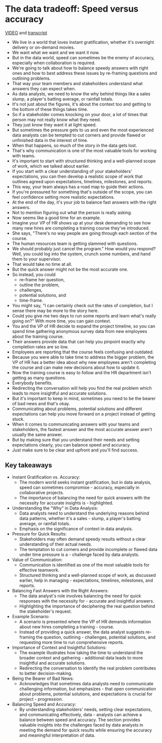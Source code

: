 # The data tradeoff: Speed versus accuracy

[VIDEO](./resources/6_VIDEO_Data-tradeoff_Speed-versus-accuracy.txt) and [transcript](./resources/6_VIDEO_Data-tradeoff_Speed-versus-accuracy.mp4)

- We live in a world that loves instant gratification, whether it's overnight delivery or on-demand movies.
- We want what we want and we want it now.
- But in the data world, speed can sometimes be the enemy of accuracy, especially when collaboration is required.
- We're going to talk about how to balance speedy answers with right ones and how to best address these issues by re-framing questions and outlining problems.
- That way your team members and stakeholders understand what answers they can expect when.
- As data analysts, we need to know the why behind things like a sales slump, a player's batting average, or rainfall totals.
- It's not just about the figures, it's about the context too and getting to the bottom of these things takes time.
- So if a stakeholder comes knocking on your door, a lot of times that person may not really know what they need.
- They just know they want it at light speed.
- But sometimes the pressure gets to us and even the most experienced data analysts can be tempted to cut corners and provide flawed or unfinished data in the interest of time.
- When that happens, so much of the story in the data gets lost.
- That's why communication is one of the most valuable tools for working with teams.
- It's important to start with structured thinking and a well-planned scope of work, which we talked about earlier.
- If you start with a clear understanding of your stakeholders' expectations, you can then develop a realistic scope of work that outlines agreed upon expectations, timelines, milestones, and reports.
- This way, your team always has a road map to guide their actions.
- If you're pressured for something that's outside of the scope, you can feel confidence setting more realistic expectations.
- At the end of the day, it's your job to balance fast answers with the right answers.
- Not to mention figuring out what the person is really asking.
- Now seems like a good time for an example.
- Imagine your VP of HR shows up at your desk demanding to see how many new hires are completing a training course they've introduced.
- She says, "There's no way people are going through each section of the course.
- The human resources team is getting slammed with questions.
- We should probably just cancel the program." How would you respond? Well, you could log into the system, crunch some numbers, and hand them to your supervisor.
- That would take no time at all.
- But the quick answer might not be the most accurate one.
- So instead, you could
  - re-frame her question,
  - outline the problem,
  - challenges,
  - potential solutions, and
  - time-frame.
- You might say, "I can certainly check out the rates of completion, but I sense there may be more to the story here.
- Could you give me two days to run some reports and learn what's really going on?" With more time, you can gain context.
- You and the VP of HR decide to expand the project timeline, so you can spend time gathering anonymous survey data from new employees about the training course.
- Their answers provide data that can help you pinpoint exactly why completion rates are so low.
- Employees are reporting that the course feels confusing and outdated.
- Because you were able to take time to address the bigger problem, the VP of HR has a better idea about why new employees aren't completing the course and can make new decisions about how to update it.
- Now the training course is easy to follow and the HR department isn't getting as many questions.
- Everybody benefits.
- Redirecting the conversation will help you find the real problem which leads to more insightful and accurate solutions.
- But it's important to keep in mind, sometimes you need to be the bearer of bad news and that's okay.
- Communicating about problems, potential solutions and different expectations can help you move forward on a project instead of getting stuck.
- When it comes to communicating answers with your teams and stakeholders, the fastest answer and the most accurate answer aren't usually the same answer.
- But by making sure that you understand their needs and setting expectations clearly, you can balance speed and accuracy.
- Just make sure to be clear and upfront and you'll find success.

## Key takeaways

- Instant Gratification vs. Accuracy:
  - The modern world seeks instant gratification, but in data analysis, speed can sometimes compromise - accuracy, especially in collaborative projects.
  - The importance of balancing the need for quick answers with the necessity for accurate insights is - highlighted.
- Understanding the "Why" in Data Analysis:
  - Data analysts need to understand the underlying reasons behind data patterns, whether it's a sales - slump, a player's batting average, or rainfall totals.
  - Emphasis on the significance of context in data analysis.
- Pressure for Quick Results:
  - Stakeholders may often demand speedy results without a clear understanding of their actual needs.
  - The temptation to cut corners and provide incomplete or flawed data under time pressure is a - challenge faced by data analysts.
- Value of Communication:
  - Communication is identified as one of the most valuable tools for effective teamwork.
  - Structured thinking and a well-planned scope of work, as discussed earlier, help in managing - expectations, timelines, milestones, and reports.
- Balancing Fast Answers with the Right Answers:
  - The data analyst's role involves balancing the need for quick responses with the necessity for - accurate and insightful answers.
  - Highlighting the importance of deciphering the real question behind the stakeholder's request.
- Example Scenario:
  - A scenario is presented where the VP of HR demands information about new hires completing a training - course.
  - Instead of providing a quick answer, the data analyst suggests re-framing the question, outlining - challenges, potential solutions, and requesting more time to run comprehensive reports.
- Importance of Context and Insightful Solutions:
  - The example illustrates how taking the time to understand the broader context and gathering - additional data leads to more insightful and accurate solutions.
  - Redirecting the conversation to identify the real problem contributes to better decision-making.
- Being the Bearer of Bad News:
  - Acknowledges that sometimes data analysts need to communicate challenging information, but emphasizes - that open communication about problems, potential solutions, and expectations is crucial for project - progression.
- Balancing Speed and Accuracy:
  - By understanding stakeholders' needs, setting clear expectations, and communicating effectively, data - analysts can achieve a balance between speed and accuracy.
The section provides valuable insights into the challenges faced by data analysts in meeting the demand for quick results while ensuring the accuracy and meaningful interpretation of data.
